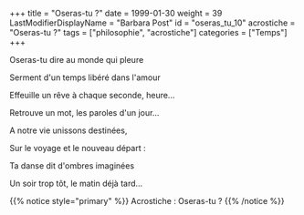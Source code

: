 +++
title = "Oseras-tu ?"
date = 1999-01-30
weight = 39
LastModifierDisplayName = "Barbara Post"
id = "oseras_tu_10"
acrostiche = "Oseras-tu ?"
tags = ["philosophie", "acrostiche"]
categories = ["Temps"]
+++

Oseras-tu dire au monde qui pleure

Serment d'un temps libéré dans l'amour

Effeuille un rêve à chaque seconde, heure...

Retrouve un mot, les paroles d'un jour...

A notre vie unissons destinées,

Sur le voyage et le nouveau départ :

Ta danse dit d'ombres imaginées

Un soir trop tôt, le matin déjà tard...

{{% notice style="primary" %}}
Acrostiche : Oseras-tu ?
{{% /notice %}}

